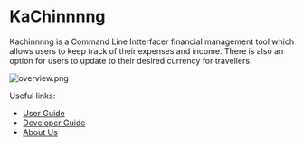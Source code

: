 # KaChinnnng

Kachinnnng is a Command Line Intterfacer financial management tool which allows users to keep track of their expenses and income. There is also an option for users to update to their desired currency for travellers.

![overview.png](https://github.com/AY2324S1-CS2113-T18-3/tp/blob/master/images/Screenshot%202023-11-11%20at%2010.24.31%E2%80%AFPM.png?raw=true)

Useful links:
* [User Guide](UserGuide.md)
* [Developer Guide](DeveloperGuide.md)
* [About Us](AboutUs.md)
